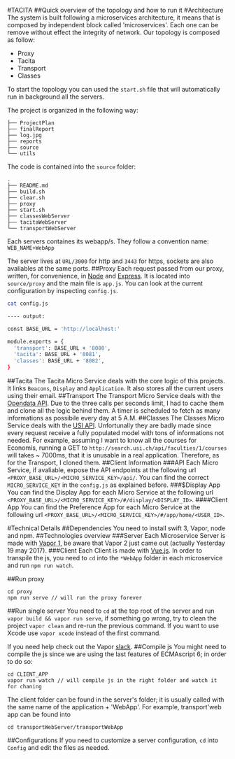#TACITA
##Quick overview of the topology and how to run it
#Architecture
The system is built following a microservices architecture, it means that is composed by independent block called 'microservices'. Each one can be remove without effect the integrity of network. Our topology is composed as follow:

* Proxy
* Tacita
* Transport
* Classes

To start the topology you can used the `start.sh` file that will automatically run in background all the servers. 

The project is organized in the following way:

```
├── ProjectPlan
├── finalReport
├── log.jpg
├── reports
├── source
└── utils
```

The code is contained into the `source` folder:

```
.
├── README.md
├── build.sh
├── clear.sh
├── proxy
├── start.sh
├── classesWebServer
├── tacitaWebServer
└── transportWebServer
```

Each servers containes its webapp/s. They follow a convention name: `WEB_NAME+WebApp`

The server lives at `URL/3000` for http and `3443` for https, sockets are also avaliables at the same ports.
##Proxy
Each request passed from our proxy, written, for convenience, in [Node](https://nodejs.org/it/docs/) and [Express](http://expressjs.com/). It is located into `source/proxy` and the main file is `app.js`. You can look at the current configuration by inspecting `config.js`.

```bash
cat config.js

---- output: 

const BASE_URL = 'http://localhost:'

module.exports = {
  'transport': BASE_URL + '8080',
  'tacita': BASE_URL + '8081',
  'classes': BASE_URL + '8082',
}
```

##Tacita
The Tacita Micro Service deals with the core logic of this projects. It links `Beacons`, `Display` and `Application`. It also stores all the current users using their email. 
##Transport
The Transport Micro Service deals with the [Opendata API](https://transport.opendata.ch/). Due to the three calls per seconds limit, I had to cache them and clone all the logic behind them. A timer is scheduled to fetch as many informations as possibile every day at 5 A.M.
##Classes
The Classes Micro Service deals with the [USI API](http://search.usi.ch/api/). Unfortunally they are badly made since every request receive a fully populated model with tons of informations not needed. For example, assuming I want to know all the courses for Economis, running a GET to `http://search.usi.ch/api/faculties/1/courses` will takes ~ 7000ms, that it is unusable in a real application. Therefore, as for the Transport, I cloned them.
##Client Information
###API
Each Micro Service, if avaliable, expose the API endpoints at the following url `<PROXY_BASE_URL>/<MICRO_SERVICE_KEY>/api/`. You can find the correct `MICRO_SERVICE_KEY` in the `config.js` as explained before.
###$Display App
You can find the Display App for each Micro Service at the following url `<PROXY_BASE_URL>/<MICRO_SERVICE_KEY>/#/display/<DISPLAY_ID>`.
####Client App
You can find the Preference App for each Micro Service at the following url `<PROXY_BASE_URL>/<MICRO_SERVICE_KEY>/#/app/home/<USER_ID>`.

#Technical Details
##Dependencies
You need to install swift 3, Vapor, node and npm. 
##Technologies overview
###Server
Each Microservice Server is made with [Vapor 1](https://vapor.github.io/documentation/), be aware that Vapor 2 just came out (actually Yesterday 19 may 2017).
###Client
Each Client is made with [Vue.js](https://vuejs.org/). In order to transpile the js, you need to `cd` into the `*WebApp` folder in each microservice and run `npm run watch`.

##Run proxy
```
cd proxy
npm run serve // will run the proxy forever
```

##Run single server
You need to `cd` at the top root of the server and run `vapor build && vapor run serve`, if something go wrong, try to clean the project `vapor clean` and re-run the previous command. If you want to use Xcode use `vapor xcode` instead of the first command.

If you need help check out the Vapor [slack](http://slack.qutheory.io/).
##Compile js
You might need to compile the js since we are using the last features of ECMAscript 6; in order to do so:

```
cd CLIENT_APP
vapor run watch // will compile js in the right folder and watch it for chaning
```
The client folder can be found in the server's folder; it is usually called with the same name of the application + 'WebApp'. For example, transport'web app can be found into

```
cd transportWebServer/transportWebApp
```
##Configurations
If you need to customize a server configuration, `cd` into `Config` and edit the files as needed.

